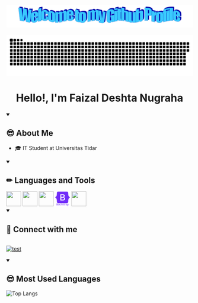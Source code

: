 <div align="center">
  <img src="resources/img/welcome.png?raw=true" style="max-width: 100%;" alt="Welcome to my Github Profile" />
  <br>
  <br>
  <img src="resources/img/grid-snake.svg"
       alt="snake"/></a>
</div>
<h1 align="center">Hello!, I'm Faizal Deshta Nugraha</h1>

<details open>
    <summary><h2> 😎 About Me </h2></summary>
    <ul>
        <li>🎓 IT Student at Universitas Tidar</li>
    </ul>
</details>
<details open>
    <summary><h2 align="left"> ✏ Languages and Tools</h2></summary> 
  <a href="https://reactjs.org"><img src="https://cdn.jsdelivr.net/gh/devicons/devicon/icons/react/react-original.svg" width="40" height="40"/></a> 
  <a href="https://laravel.com/"><img src="https://cdn.jsdelivr.net/gh/devicons/devicon@latest/icons/laravel/laravel-line.svg" width="40" height="40" /></a> 
  <a href="https://git-scm.com/"><img src="https://cdn.jsdelivr.net/gh/devicons/devicon/icons/git/git-plain.svg" width="40" height="40"/></a> 
  <a href="https://getbootstrap.com" target="_blank"><img src="https://raw.githubusercontent.com/devicons/devicon/master/icons/bootstrap/bootstrap-plain-wordmark.svg"     alt="bootstrap" width="40" height="40"/></a> 
<a href="https://tailwindcss.com"><img src="https://img.jsdelivr.com/github.com/tailwindlabs.png" width="40" height="40"></a>
</details>

<details open>
<summary> <h2> 🔗 Connect with me <h2> </summary>

<a href="https://linkedin.com/in/test" target="blank"><img align="center" src="https://raw.githubusercontent.com/rahuldkjain/github-profile-readme-generator/master/src/images/icons/Social/linked-in-alt.svg" alt="test" height="30" width="40" /></a>

</details>

<details open>
    <summary><h2 align="left">😎 Most Used Languages</h2></summary>
    
![Top Langs](https://github-readme-stats.vercel.app/api/top-langs/?username=fzlfade&hide_progress=true)

</details>
    

